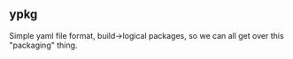 ypkg
-----

Simple yaml file format, build->logical packages,  so we can all get over this
"packaging" thing.